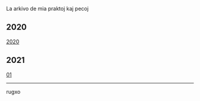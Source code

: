 La arkivo de mia praktoj kaj pecoj 

## 2020

[2020](2020.md)

## 2021

[01](202101.md)





------

rugxo
